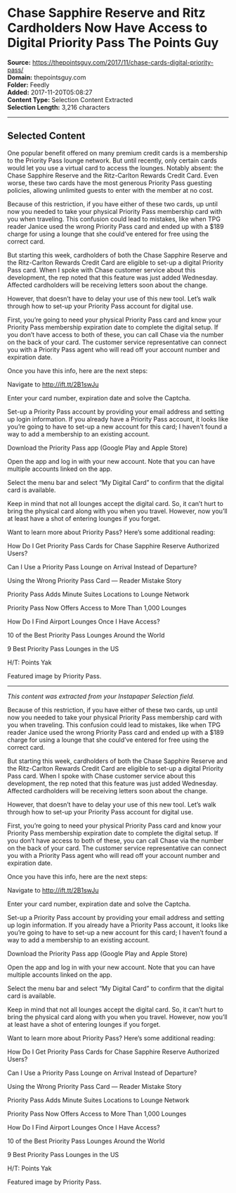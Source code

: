 # Chase Sapphire Reserve and Ritz Cardholders Now Have Access to Digital Priority Pass The Points Guy

**Source:** https://thepointsguy.com/2017/11/chase-cards-digital-priority-pass/  
**Domain:** thepointsguy.com  
**Folder:** Feedly  
**Added:** 2017-11-20T05:08:27  
**Content Type:** Selection Content Extracted  
**Selection Length:** 3,216 characters  


---

## Selected Content

One popular benefit offered on many premium credit cards is a membership to the Priority Pass lounge network. But until recently, only certain cards would let you use a virtual card to access the lounges. Notably absent: the Chase Sapphire Reserve and the Ritz-Carlton Rewards Credit Card. Even worse, these two cards have the most generous Priority Pass guesting policies, allowing unlimited guests to enter with the member at no cost.

Because of this restriction, if you have either of these two cards, up until now you needed to take your physical Priority Pass membership card with you when traveling. This confusion could lead to mistakes, like when TPG reader Janice used the wrong Priority Pass card and ended up with a $189 charge for using a lounge that she could’ve entered for free using the correct card.

But starting this week, cardholders of both the Chase Sapphire Reserve and the Ritz-Carlton Rewards Credit Card are eligible to set-up a digital Priority Pass card. When I spoke with Chase customer service about this development, the rep noted that this feature was just added Wednesday. Affected cardholders will be receiving letters soon about the change.

However, that doesn’t have to delay your use of this new tool. Let’s walk through how to set-up your Priority Pass account for digital use.

First, you’re going to need your physical Priority Pass card and know your Priority Pass membership expiration date to complete the digital setup. If you don’t have access to both of these, you can call Chase via the number on the back of your card. The customer service representative can connect you with a Priority Pass agent who will read off your account number and expiration date.

Once you have this info, here are the next steps:

Navigate to http://ift.tt/2B1swJu

Enter your card number, expiration date and solve the Captcha.

Set-up a Priority Pass account by providing your email address and setting up login information. If you already have a Priority Pass account, it looks like you’re going to have to set-up a new account for this card; I haven’t found a way to add a membership to an existing account.

Download the Priority Pass app (Google Play and Apple Store)

Open the app and log in with your new account. Note that you can have multiple accounts linked on the app.

Select the menu bar and select “My Digital Card” to confirm that the digital card is available.

Keep in mind that not all lounges accept the digital card. So, it can’t hurt to bring the physical card along with you when you travel. However, now you’ll at least have a shot of entering lounges if you forget.

Want to learn more about Priority Pass? Here’s some additional reading:

How Do I Get Priority Pass Cards for Chase Sapphire Reserve Authorized Users?

Can I Use a Priority Pass Lounge on Arrival Instead of Departure?

Using the Wrong Priority Pass Card — Reader Mistake Story

Priority Pass Adds Minute Suites Locations to Lounge Network

Priority Pass Now Offers Access to More Than 1,000 Lounges

How Do I Find Airport Lounges Once I Have Access?

10 of the Best Priority Pass Lounges Around the World

9 Best Priority Pass Lounges in the US

H/T: Points Yak

Featured image by Priority Pass.

---

*This content was extracted from your Instapaper Selection field.*

Because of this restriction, if you have either of these two cards, up until now you needed to take your physical Priority Pass membership card with you when traveling. This confusion could lead to mistakes, like when TPG reader Janice used the wrong Priority Pass card and ended up with a $189 charge for using a lounge that she could’ve entered for free using the correct card.

But starting this week, cardholders of both the Chase Sapphire Reserve and the Ritz-Carlton Rewards Credit Card are eligible to set-up a digital Priority Pass card. When I spoke with Chase customer service about this development, the rep noted that this feature was just added Wednesday. Affected cardholders will be receiving letters soon about the change.

However, that doesn’t have to delay your use of this new tool. Let’s walk through how to set-up your Priority Pass account for digital use.

First, you’re going to need your physical Priority Pass card and know your Priority Pass membership expiration date to complete the digital setup. If you don’t have access to both of these, you can call Chase via the number on the back of your card. The customer service representative can connect you with a Priority Pass agent who will read off your account number and expiration date.

Once you have this info, here are the next steps:

Navigate to http://ift.tt/2B1swJu

Enter your card number, expiration date and solve the Captcha.

Set-up a Priority Pass account by providing your email address and setting up login information. If you already have a Priority Pass account, it looks like you’re going to have to set-up a new account for this card; I haven’t found a way to add a membership to an existing account.

Download the Priority Pass app (Google Play and Apple Store)

Open the app and log in with your new account. Note that you can have multiple accounts linked on the app.

Select the menu bar and select “My Digital Card” to confirm that the digital card is available.

Keep in mind that not all lounges accept the digital card. So, it can’t hurt to bring the physical card along with you when you travel. However, now you’ll at least have a shot of entering lounges if you forget.

Want to learn more about Priority Pass? Here’s some additional reading:

How Do I Get Priority Pass Cards for Chase Sapphire Reserve Authorized Users?

Can I Use a Priority Pass Lounge on Arrival Instead of Departure?

Using the Wrong Priority Pass Card — Reader Mistake Story

Priority Pass Adds Minute Suites Locations to Lounge Network

Priority Pass Now Offers Access to More Than 1,000 Lounges

How Do I Find Airport Lounges Once I Have Access?

10 of the Best Priority Pass Lounges Around the World

9 Best Priority Pass Lounges in the US

H/T: Points Yak

Featured image by Priority Pass.
